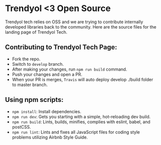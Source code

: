 # Trendyol <3 Open Source

Trendyol tech relies on OSS and we are trying to contribute internally developed libraries back to the community. Here are the source files for the landing page of Trendyol Tech.

## Contributing to Trendyol Tech Page:

* Fork the repo.
* Switch to `develop` branch.
* After making your changes, run `npm run build` command.
* Push your changes and open a PR.
* When your PR is merges, `Travis` will auto deploy develop ./build folder to master branch.

## Using npm scripts:
* `npm install`: Install dependencies.
* `npm run dev`: Gets you starting with a simple, hot-reloading dev build.
* `npm run build`: Lints, builds, minifies, complies with eslint, babel, and postCSS.
* `npm run lint`: Lints and fixes all JavaScript files for coding style problems utilizing Airbnb Style Guide.
